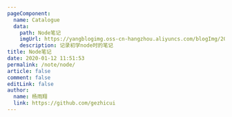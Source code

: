 ```yaml
---
pageComponent:
  name: Catalogue
  data:
    path: Node笔记
    imgUrl: https://yangblogimg.oss-cn-hangzhou.aliyuncs.com/blogImg/20220516171840.png
    description: 记录初学node时的笔记
title: Node笔记
date: 2020-01-12 11:51:53
permalink: /note/node/
article: false
comment: false
editLink: false
author:
  name: 杨雨翔
  link: https://github.com/gezhicui
---
```

